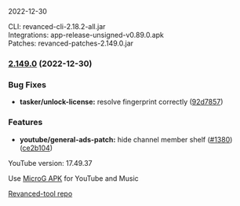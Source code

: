2022-12-30
  
CLI: revanced-cli-2.18.2-all.jar  
Integrations: app-release-unsigned-v0.89.0.apk  
Patches: revanced-patches-2.149.0.jar  

### [2.149.0](https://github.com/revanced/revanced-patches/compare/v2.148.0...v2.149.0) (2022-12-30)
### Bug Fixes
* **tasker/unlock-license:** resolve fingerprint correctly ([92d7857](https://github.com/revanced/revanced-patches/commit/92d78576f033dd7155c80cb08d5911048b06c36c))
### Features
* **youtube/general-ads-patch:** hide channel member shelf ([#1380](https://github.com/revanced/revanced-patches/issues/1380)) ([ce2b104](https://github.com/revanced/revanced-patches/commit/ce2b104f508f1581ec531446d60bd3d41dafbd2c))

  

YouTube version: 17.49.37

Use [MicroG APK](https://github.com/inotia00/VancedMicroG/releases/latest/download/microg.apk) for YouTube and Music

[Revanced-tool repo](https://github.com/Kingsmanvn-Official/ReVanced-tool)
